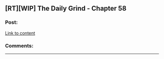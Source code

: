 ## [RT][WIP] The Daily Grind - Chapter 58

### Post:

[Link to content](https://www.royalroad.com/fiction/15925/the-daily-grind/chapter/288545/chapter-058)

### Comments:

---

